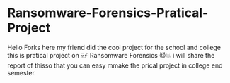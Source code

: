 # Ransomware-Forensics-Pratical-Project
Hello Forks here my friend did the cool project for the school and college this is pratical project on 💀⚡ Ransomware Forensics 😈💥 i will share the report of thisso that you can easy mmake the prical project in college end semester.
